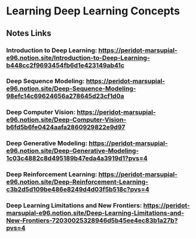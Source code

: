 # Learning Deep Learning Concepts

## Notes Links

### Introduction to Deep Learning: https://peridot-marsupial-e96.notion.site/Introduction-to-Deep-Learning-b448cc2f9693454fb6d1e423149ab41c
### Deep Sequence Modeling: https://peridot-marsupial-e96.notion.site/Deep-Sequence-Modeling-98efc14c69624656a278645d23cf1d0a
### Deep Computer Vision: https://peridot-marsupial-e96.notion.site/Deep-Computer-Vision-b6fd5b6fe0424aafa2860929822e9d97
### Deep Generative Modeling: https://peridot-marsupial-e96.notion.site/Deep-Generative-Modeling-1c03c4882c8d495189b47eda4a3919d1?pvs=4
### Deep Reinforcement Learning: https://peridot-marsupial-e96.notion.site/Deep-Reinforcement-Learning-c3b2d5d109be486e8249d4d03f5b518c?pvs=4
### Deep Learning Limitations and New Frontiers: https://peridot-marsupial-e96.notion.site/Deep-Learning-Limitations-and-New-Frontiers-72030025328946d5b45ee4ec83b1a27b?pvs=4
